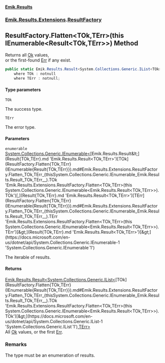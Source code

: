 #### [Emik.Results](index.md 'index')
### [Emik.Results.Extensions](Emik.Results.Extensions.md 'Emik.Results.Extensions').[ResultFactory](ResultFactory.md 'Emik.Results.Extensions.ResultFactory')

## ResultFactory.Flatten<TOk,TErr>(this IEnumerable<Result<TOk,TErr>>) Method

Returns all [Ok](Result{TOk,TErr}.Ok.md 'Emik.Results.Result<TOk,TErr>.Ok') values,  
or the first-found [Err](Result{TOk,TErr}.Err.md 'Emik.Results.Result<TOk,TErr>.Err') if any exist.

```csharp
public static Emik.Results.Result<System.Collections.Generic.IList<TOk>,TErr> Flatten<TOk,TErr>(this System.Collections.Generic.IEnumerable<Emik.Results.Result<TOk,TErr>> enumerable)
    where TOk : notnull
    where TErr : notnull;
```
#### Type parameters

<a name='Emik.Results.Extensions.ResultFactory.Flatten_TOk,TErr_(thisSystem.Collections.Generic.IEnumerable_Emik.Results.Result_TOk,TErr__).TOk'></a>

`TOk`

The success type.

<a name='Emik.Results.Extensions.ResultFactory.Flatten_TOk,TErr_(thisSystem.Collections.Generic.IEnumerable_Emik.Results.Result_TOk,TErr__).TErr'></a>

`TErr`

The error type.
#### Parameters

<a name='Emik.Results.Extensions.ResultFactory.Flatten_TOk,TErr_(thisSystem.Collections.Generic.IEnumerable_Emik.Results.Result_TOk,TErr__).enumerable'></a>

`enumerable` [System.Collections.Generic.IEnumerable&lt;](https://docs.microsoft.com/en-us/dotnet/api/System.Collections.Generic.IEnumerable-1 'System.Collections.Generic.IEnumerable`1')[Emik.Results.Result&lt;](Result{TOk,TErr}.md 'Emik.Results.Result<TOk,TErr>')[TOk](ResultFactory.Flatten{TOk,TErr}(IEnumerable{Result{TOk,TErr}}).md#Emik.Results.Extensions.ResultFactory.Flatten_TOk,TErr_(thisSystem.Collections.Generic.IEnumerable_Emik.Results.Result_TOk,TErr__).TOk 'Emik.Results.Extensions.ResultFactory.Flatten<TOk,TErr>(this System.Collections.Generic.IEnumerable<Emik.Results.Result<TOk,TErr>>).TOk')[,](Result{TOk,TErr}.md 'Emik.Results.Result<TOk,TErr>')[TErr](ResultFactory.Flatten{TOk,TErr}(IEnumerable{Result{TOk,TErr}}).md#Emik.Results.Extensions.ResultFactory.Flatten_TOk,TErr_(thisSystem.Collections.Generic.IEnumerable_Emik.Results.Result_TOk,TErr__).TErr 'Emik.Results.Extensions.ResultFactory.Flatten<TOk,TErr>(this System.Collections.Generic.IEnumerable<Emik.Results.Result<TOk,TErr>>).TErr')[&gt;](Result{TOk,TErr}.md 'Emik.Results.Result<TOk,TErr>')[&gt;](https://docs.microsoft.com/en-us/dotnet/api/System.Collections.Generic.IEnumerable-1 'System.Collections.Generic.IEnumerable`1')

The iterable of results.

#### Returns
[Emik.Results.Result&lt;](Result{TOk,TErr}.md 'Emik.Results.Result<TOk,TErr>')[System.Collections.Generic.IList&lt;](https://docs.microsoft.com/en-us/dotnet/api/System.Collections.Generic.IList-1 'System.Collections.Generic.IList`1')[TOk](ResultFactory.Flatten{TOk,TErr}(IEnumerable{Result{TOk,TErr}}).md#Emik.Results.Extensions.ResultFactory.Flatten_TOk,TErr_(thisSystem.Collections.Generic.IEnumerable_Emik.Results.Result_TOk,TErr__).TOk 'Emik.Results.Extensions.ResultFactory.Flatten<TOk,TErr>(this System.Collections.Generic.IEnumerable<Emik.Results.Result<TOk,TErr>>).TOk')[&gt;](https://docs.microsoft.com/en-us/dotnet/api/System.Collections.Generic.IList-1 'System.Collections.Generic.IList`1')[,](Result{TOk,TErr}.md 'Emik.Results.Result<TOk,TErr>')[TErr](ResultFactory.Flatten{TOk,TErr}(IEnumerable{Result{TOk,TErr}}).md#Emik.Results.Extensions.ResultFactory.Flatten_TOk,TErr_(thisSystem.Collections.Generic.IEnumerable_Emik.Results.Result_TOk,TErr__).TErr 'Emik.Results.Extensions.ResultFactory.Flatten<TOk,TErr>(this System.Collections.Generic.IEnumerable<Emik.Results.Result<TOk,TErr>>).TErr')[&gt;](Result{TOk,TErr}.md 'Emik.Results.Result<TOk,TErr>')  
All [Ok](Result{TOk,TErr}.Ok.md 'Emik.Results.Result<TOk,TErr>.Ok') values, or the first [Err](Result{TOk,TErr}.Err.md 'Emik.Results.Result<TOk,TErr>.Err').

### Remarks
  
The type must be an enumeration of results.